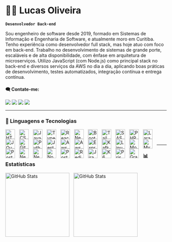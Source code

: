 # 👨‍💻 Lucas Oliveira

**`Desenvolvedor Back-end`**

Sou engenheiro de software desde 2019, formado em Sistemas de Informação e Engenharia de Software, e atualmente moro em Curitiba. Tenho experiência como desenvolvedor full stack, mas hoje atuo com foco em back-end. Trabalho no desenvolvimento de sistemas de grande porte, escaláveis e de alta disponibilidade, com ênfase em arquitetura de microserviços. Utilizo JavaScript (com Node.js) como principal stack no back-end e diversos serviços da AWS no dia a dia, aplicando boas práticas de desenvolvimento, testes automatizados, integração contínua e entrega contínua.

#### 🗨️ Contate-me:
<div>
    <a href="https://api.whatsapp.com/send?phone=+5541988866412" target="_blank"><img src="https://img.shields.io/badge/WhatsApp-25D366?style=for-the-badge&logo=whatsapp&logoColor=white"></a> 
    <a href="https://www.linkedin.com/in/lucas-vinicius-4b3475182/" target="_blank"><img src="https://img.shields.io/badge/-LinkedIn-%230077B5?style=for-the-badge&logo=linkedin&logoColor=white" target="_blank"></a> 
    <a href="https://instagram.com/luccas0071" target="_blank"><img src="https://img.shields.io/badge/-Instagram-%23E4405F?style=for-the-badge&logo=instagram&logoColor=white" target="_blank"></a>
    <a href = "lucasoliveira719@gmail.com" target="_blank"><img src="https://img.shields.io/badge/-Gmail-%23333?style=for-the-badge&logo=gmail&logoColor=white" ></a>
</div>
   
---

### 🤖 Linguagens e Tecnologias
<p>
    <img 
        align="left" 
        alt="HTML"
        title="HTML" 
        width="30px" 
        style="padding-right: 10px;" 
        src="https://cdn.jsdelivr.net/gh/devicons/devicon@latest/icons/html5/html5-original.svg" 
    />
    <img 
        align="left" 
        alt="CSS" 
        title="CSS"
        width="30px" 
        style="padding-right: 10px;" 
        src="https://cdn.jsdelivr.net/gh/devicons/devicon@latest/icons/css3/css3-original.svg" 
    />
    <img 
        align="left" 
        alt="JavaScript" 
        title="JavaScript"
        width="30px" 
        style="padding-right: 10px;" 
        src="https://cdn.jsdelivr.net/gh/devicons/devicon@latest/icons/javascript/javascript-original.svg" 
    />
    <img 
        align="left" 
        alt="TypeScript"
        title="TypeScript" 
        width="30px" 
        style="padding-right: 10px;" 
        src="https://cdn.jsdelivr.net/gh/devicons/devicon@latest/icons/typescript/typescript-original.svg" 
    />
    <img 
        align="left" 
        alt="React"
        title="React" 
        width="30px" 
        style="padding-right: 10px;" 
        src="https://cdn.jsdelivr.net/gh/devicons/devicon@latest/icons/react/react-original.svg" 
    />
    <img 
        align="left" 
        alt="Next.js" 
        title="Next.js"
        width="30px" 
        style="padding-right: 10px;" 
        src="https://cdn.jsdelivr.net/gh/devicons/devicon@latest/icons/nextjs/nextjs-original.svg" 
    />
    <img 
        align="left" 
        alt="Bootstrap"
        title="Bootstrap" 
        width="30px" 
        style="padding-right: 10px;" 
        src="https://cdn.jsdelivr.net/gh/devicons/devicon@latest/icons/bootstrap/bootstrap-original.svg" 
    />
    <img 
        align="left" 
        alt="Tailwind" 
        title="Tailwind"
        width="30px" 
        style="padding-right: 10px;" 
        src="https://cdn.jsdelivr.net/gh/devicons/devicon@latest/icons/tailwindcss/tailwindcss-original.svg" 
    />
    <img 
        align="left" 
        alt="SASS" 
        title="SASS"
        width="30px" 
        style="padding-right: 10px;" 
        src="https://cdn.jsdelivr.net/gh/devicons/devicon@latest/icons/sass/sass-original.svg" 
    />
    <img 
        align="left" 
        alt="PHP" 
        title="PHP"
        width="30px" 
        style="padding-right: 10px;" 
        src="https://cdn.jsdelivr.net/gh/devicons/devicon@latest/icons/php/php-original.svg" 
    />
    <img 
        align="left" 
        alt="Laravel" 
        title="Laravel"
        width="30px" 
        style="padding-right: 10px;" 
        src="https://cdn.jsdelivr.net/gh/devicons/devicon@latest/icons/laravel/laravel-original.svg" 
    />
    <img 
        align="left" 
        alt="JQuery" 
        title="JQuery"
        width="30px" 
        style="padding-right: 10px;" 
        src="https://cdn.jsdelivr.net/gh/devicons/devicon@latest/icons/jquery/jquery-original.svg" 
    />
    <img 
        align="left" 
        alt="Git" 
        title="Git"
        width="30px" 
        style="padding-right: 10px;" 
        src="https://cdn.jsdelivr.net/gh/devicons/devicon@latest/icons/git/git-original.svg" 
    />
    <img 
        align="left" 
        alt="Python" 
        title="Python"
        width="30px" 
        style="padding-right: 10px;" 
        src="https://cdn.jsdelivr.net/gh/devicons/devicon@latest/icons/python/python-original.svg" 
    />
    <img 
        align="left" 
        alt="Jest" 
        title="Jest"
        width="30px" 
        style="padding-right: 10px;" 
        src="https://cdn.jsdelivr.net/gh/devicons/devicon@latest/icons/jest/jest-plain.svg" 
    />
    <img 
        align="left" 
        alt="Aws" 
        title="Aws"
        width="30px" 
        style="padding-right: 10px;" 
        src="https://cdn.jsdelivr.net/gh/devicons/devicon@latest/icons/amazonwebservices/amazonwebservices-original-wordmark.svg" 
    />
    <img 
        align="left" 
        alt="Aws" 
        title="Aws"
        width="30px" 
        style="padding-right: 10px;" 
        src="https://cdn.jsdelivr.net/gh/devicons/devicon@latest/icons/docker/docker-original.svg" 
    />
    <img 
        align="left" 
        alt="Express" 
        title="Express"
        width="30px" 
        style="padding-right: 10px;" 
        src="https://cdn.jsdelivr.net/gh/devicons/devicon@latest/icons/express/express-original-wordmark.svg" 
    />
    <img 
        align="left" 
        alt="Kafka" 
        title="Kafka"
        width="30px" 
        style="padding-right: 10px;" 
        src="https://cdn.jsdelivr.net/gh/devicons/devicon@latest/icons/apachekafka/apachekafka-original-wordmark.svg" 
    />
    <img 
        align="left" 
        alt="Linux" 
        title="Linux"
        width="30px" 
        style="padding-right: 10px;" 
        src="https://cdn.jsdelivr.net/gh/devicons/devicon@latest/icons/linux/linux-original.svg" 
    />
    <img 
        align="left" 
        alt="MongoDb" 
        title="MongoDb"
        width="30px" 
        style="padding-right: 10px;" 
        src="https://cdn.jsdelivr.net/gh/devicons/devicon@latest/icons/mongodb/mongodb-original-wordmark.svg" 
    />
    <img 
        align="left" 
        alt="MySql" 
        title="MySql"
        width="30px" 
        style="padding-right: 10px;" 
        src="https://cdn.jsdelivr.net/gh/devicons/devicon@latest/icons/mysql/mysql-original-wordmark.svg" 
    />
    <img 
        align="left" 
        alt="PostgreSql" 
        title="PostgreSql"
        width="30px" 
        style="padding-right: 10px;" 
        src="https://cdn.jsdelivr.net/gh/devicons/devicon@latest/icons/postgresql/postgresql-original-wordmark.svg" 
    />
    <img 
        align="left" 
        alt="NestJs" 
        title="NestJs"
        width="30px" 
        style="padding-right: 10px;" 
        src="https://cdn.jsdelivr.net/gh/devicons/devicon@latest/icons/nestjs/nestjs-original-wordmark.svg" 
    />
    <img 
        align="left" 
        alt="NextJs" 
        title="NextJs"
        width="30px" 
        style="padding-right: 10px;" 
        src="https://cdn.jsdelivr.net/gh/devicons/devicon@latest/icons/nextjs/nextjs-original-wordmark.svg" 
    />
    <img 
        align="left" 
        alt="NodeJs" 
        title="NodeJs"
        width="30px" 
        style="padding-right: 10px;" 
        src="https://cdn.jsdelivr.net/gh/devicons/devicon@latest/icons/nodejs/nodejs-original-wordmark.svg" 
    />
    <img 
        align="left" 
        alt="Postman" 
        title="Postman"
        width="30px" 
        style="padding-right: 10px;" 
        src="https://cdn.jsdelivr.net/gh/devicons/devicon@latest/icons/postman/postman-original.svg" 
    />
    <img 
        align="left" 
        alt="Redis" 
        title="Redis"
        width="30px" 
        style="padding-right: 10px;" 
        src="https://cdn.jsdelivr.net/gh/devicons/devicon@latest/icons/redis/redis-original-wordmark.svg" 
    />
    <img 
        align="left" 
        alt="Jira" 
        title="Jira"
        width="30px" 
        style="padding-right: 10px;" 
        src="https://cdn.jsdelivr.net/gh/devicons/devicon@latest/icons/jira/jira-original-wordmark.svg"
    />
    <img 
        align="left" 
        alt="K6" 
        title="K6"
        width="30px" 
        style="padding-right: 10px;" 
        src="https://cdn.jsdelivr.net/gh/devicons/devicon@latest/icons/k6/k6-original.svg"
    />
    <img 
        align="left" 
        alt="Prisma" 
        title="Prisma"
        width="30px" 
        style="padding-right: 10px;" 
        src="https://cdn.jsdelivr.net/gh/devicons/devicon@latest/icons/prisma/prisma-original-wordmark.svg"
    />
    <img 
        align="left" 
        alt="Grafana" 
        title="Grafana"
        width="30px" 
        style="padding-right: 10px;" 
        src="https://cdn.jsdelivr.net/gh/devicons/devicon@latest/icons/grafana/grafana-original-wordmark.svg"
    />
</p>

<br/>
<br/>

---

### 📊 Estatísticas

<p>
    <img 
        align="left" 
        alt="GitHub Stats" 
        height="200" 
        style="padding-right: 10px;" 
        src="https://github-readme-stats.vercel.app/api?username=luccas0071&show_icons=true&theme=tokyonight&include_all_commits=true&locale=pt-br" 
    />
    <img 
        align="left" 
        alt="GitHub Stats" 
        height="200" 
        src="https://github-readme-stats.vercel.app/api/top-langs/?username=luccas0071&theme=tokyonight&layout=compact&custom_title=Tecnologias&langs_count=9" 
    />
</p>
